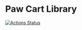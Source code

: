# Paw Cart Library

[![Actions Status](https://github.com/{owner}/{repo}/workflows/{workflow_name}/badge.svg)](https://github.com/{owner}/{repo}/actions)
